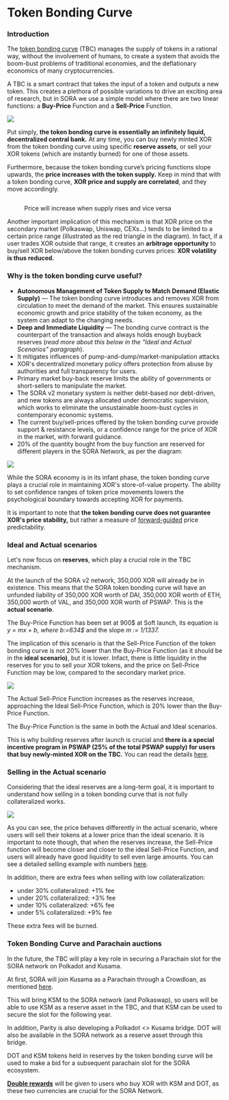 # Token Bonding Curve

### Introduction

The [token bonding curve](https://medium.com/coinmonks/token-bonding-curves-explained-7a9332198e0e) (TBC) manages the supply of tokens in a rational way, without the involvement of humans, to create a system that avoids the boom-bust problems of traditional economies, and the deflationary economics of many cryptocurrencies.

A TBC is a smart contract that takes the input of a token and outputs a new token. This creates a plethora of possible variations to drive an exciting area of research, but in SORA we use a simple model where there are two linear functions: a **Buy-Price** Function and a **Sell-Price** Function.

![](<.gitbook/assets/tbc (2).png>)

Put simply, **the token bonding curve is essentially an infinitely liquid, decentralized central bank.** At any time, you can buy newly minted XOR from the token bonding curve using specific **reserve assets**, or sell your XOR tokens (which are instantly burned) for one of those assets.

Furthermore, because the token bonding curve’s pricing functions slope upwards, the **price increases with the token supply.** Keep in mind that with a token bonding curve, **XOR price and supply are correlated**, and they move accordingly.

<figure><img src=".gitbook/assets/xor-supply-correct (1).png" alt=""><figcaption><p>Price will increase when supply rises and vice versa</p></figcaption></figure>

Another important implication of this mechanism is that XOR price on the secondary market (Polkaswap, Uniswap, CEXs...) tends to be limited to a certain price range (illustrated as the red triangle in the diagram). In fact, if a user trades XOR outside that range, it creates an **arbitrage opportunity** to buy/sell XOR below/above the token bonding curves prices: **XOR volatility is thus reduced.**

### Why is the token bonding curve useful?

- **Autonomous Management of Token Supply to Match Demand (Elastic Supply)** — The token bonding curve introduces and removes XOR from circulation to meet the demand of the market. This ensures sustainable economic growth and price stability of the token economy, as the system can adapt to the changing needs.
- **Deep and Immediate Liquidity** — The bonding curve contract is the counterpart of the transaction and always holds enough buyback reserves (_read more about this below in the "Ideal and Actual Scenarios" paragraph_).
- It mitigates influences of pump-and-dump/market-manipulation attacks
- XOR's decentralized monetary policy offers protection from abuse by authorities and full transparency for users.
- Primary market buy-back reserve limits the ability of governments or short-sellers to manipulate the market.
- The SORA v2 monetary system is neither debt-based nor debt-driven, and new tokens are always allocated under democratic supervision, which works to eliminate the unsustainable boom-bust cycles in contemporary economic systems.
- The current buy/sell-prices offered by the token bonding curve provide support & resistance levels, or a confidence range for the price of XOR in the market, with forward guidance.
- 20% of the quantity bought from the buy function are reserved for different players in the SORA Network, as per the diagram:

![](<.gitbook/assets/tbc (4).png>)

While the SORA economy is in its infant phase, the token bonding curve plays a crucial role in maintaining XOR's store-of-value property. The ability to set confidence ranges of token price movements lowers the psychological boundary towards accepting XOR for payments.

It is important to note that **the token bonding curve does not guarantee XOR's price stability,** but rather a measure of [forward-guided](https://www.ecb.europa.eu/explainers/tell-me/html/what-is-forward_guidance.en.html) price predictability.

### Ideal and Actual scenarios

Let's now focus on **reserves**, which play a crucial role in the TBC mechanism.

At the launch of the SORA v2 network, 350,000 XOR will already be in existence. This means that the SORA token bonding curve will have an unfunded liability of 350,000 XOR worth of DAI, 350,000 XOR worth of ETH, 350,000 worth of VAL, and 350,000 XOR worth of PSWAP. This is the **actual scenario**.

The Buy-Price Function has been set at 900$ at Soft launch, its equation is _y = mx + b, where b:=634$_ and the slope _m := 1/1337._

The implication of this scenario is that the Sell-Price Function of the token bonding curve is not 20% lower than the Buy-Price Function (as it should be in the **ideal scenario)**, but it is lower. Infact, there is little liquidity in the reserves for you to sell your XOR tokens, and the price on Sell-Price Function may be low, compared to the secondary market price.

![](<.gitbook/assets/tbc (1).png>)

The Actual Sell-Price Function increases as the reserves increase, approaching the Ideal Sell-Price Function, which is 20% lower than the Buy-Price Function.

The Buy-Price Function is the same in both the Actual and Ideal scenarios.

This is why building reserves after launch is crucial and **there is a special incentive program in PSWAP (25% of the total PSWAP supply) for users that buy newly-minted XOR on the TBC.** You can read the details [here](https://medium.com/polkaswap/pswap-rewards-part-2-the-sora-token-bonding-curve-70fab4c3f1b8).

### Selling in the Actual scenario

Considering that the ideal reserves are a long-term goal, it is important to understand how selling in a token bonding curve that is not fully collateralized works.

![](.gitbook/assets/tbc.png)

As you can see, the price behaves differently in the actual scenario, where users will sell their tokens at a lower price than the ideal scenario. It is important to note though, that when the reserves increase, the Sell-Price function will become closer and closer to the ideal Sell-Price Function, and users will already have good liquidity to sell even large amounts. You can see a detailed selling example with numbers [here](https://medium.com/polkaswap/pswap-rewards-part-2-the-sora-token-bonding-curve-70fab4c3f1b8).

In addition, there are extra fees when selling with low collateralization:

- under 30% collateralized: +1% fee
- under 20% collateralized: +3% fee
- under 10% collateralized: +6% fee
- under 5% collateralized: +9% fee

These extra fees will be burned.

### Token Bonding Curve and Parachain auctions

In the future, the TBC will play a key role in securing a Parachain slot for the SORA network on Polkadot and Kusama.

At first, SORA will join Kusama as a Parachain through a Crowdloan, as mentioned [here](https://medium.com/sora-xor/the-sora-network-kusama-parachain-auction-5a6fe3a5f35f?source=user_profile---------0-------------------------------).

This will bring KSM to the SORA network (and Polkaswap), so users will be able to use KSM as a reserve asset in the TBC, and that KSM can be used to secure the slot for the following year.

In addition, Parity is also developing a Polkadot <> Kusama bridge. DOT will also be available in the SORA network as a reserve asset through this bridge.&#x20;

DOT and KSM tokens held in reserves by the token bonding curve will be used to make a bid for a subsequent parachain slot for the SORA ecosystem.

[**Double rewards**](https://medium.com/polkaswap/pswap-rewards-part-2-the-sora-token-bonding-curve-70fab4c3f1b8) will be given to users who buy XOR with KSM and DOT, as these two currencies are crucial for the SORA Network.
